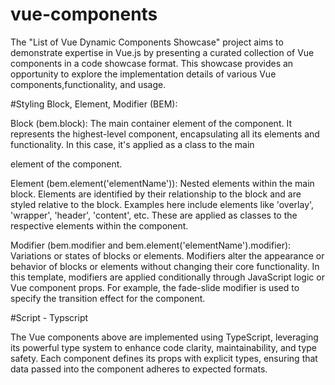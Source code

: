 # vue-components
The "List of Vue Dynamic Components Showcase" project aims to demonstrate expertise in Vue.js by presenting a curated collection of Vue components in a code showcase format. 
This showcase provides an opportunity to explore the implementation details of various Vue components,functionality, and usage.

#Styling
Block, Element, Modifier (BEM):

Block (bem.block): The main container element of the component. It represents the highest-level component, encapsulating all its elements and functionality. In this case, it's applied as a class to the main <div> element of the component.

Element (bem.element('elementName')): Nested elements within the main block. Elements are identified by their relationship to the block and are styled relative to the block. Examples here include elements like 'overlay', 'wrapper', 'header', 'content', etc. These are applied as classes to the respective elements within the component.

Modifier (bem.modifier and bem.element('elementName').modifier): Variations or states of blocks or elements. Modifiers alter the appearance or behavior of blocks or elements without changing their core functionality. In this template, modifiers are applied conditionally through JavaScript logic or Vue component props. For example, the fade-slide modifier is used to specify the transition effect for the component.

#Script - Typscript

The Vue components above are implemented using TypeScript, leveraging its powerful type system to enhance code clarity, maintainability, and type safety. 
Each component defines its props with explicit types, ensuring that data passed into the component adheres to expected formats. 
